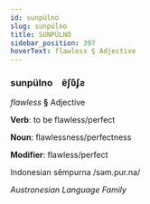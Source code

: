 ```yaml
---
id: sunpülno
slug: sunpülno
title: SUNPÜLNO
sidebar_position: 397
hoverText: flawless § Adjective
---
```


### sunpülno&emsp;<span kind="abugida">ɐ̃ʃʋ͊ʄƨ</span>

*flawless* **§** Adjective

**Verb**: to be flawless/perfect

**Noun**: flawlessness/perfectness

**Modifier**: flawless/perfect

Indonesian sêmpurna /səm.pur.na/

*Austronesian Language Family*